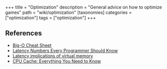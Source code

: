+++
title = "Optimization"
description = "General advice on how to optimize games"
path = "wiki/optimization"
[taxonomies]
categories = ["optimization"]
tags = ["optimization"]
+++

<div class="notice stub"></div>

## References

- [Big-O Cheat Sheet](https://www.bigocheatsheet.com/)
- [Latency Numbers Every Programmer Should Know ](https://gist.github.com/jboner/2841832)
- [Latency implications of virtual memory](https://rigtorp.se/virtual-memory/)
- [CPU Cache: Everything You Need to Know](https://www.thetechlounge.com/cpu-cache/)
